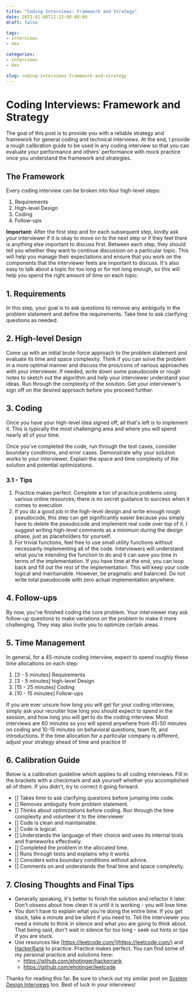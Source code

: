 ```yaml
---
title: "Coding Interviews: Framework and Strategy"
date: 2023-01-08T12:22:00-08:00
draft: false

tags:
- interviews
- dev

categories:
- interviews
- dev

slug: coding-interviews-framework-and-strategy
---
```


# Coding Interviews: Framework and Strategy

The goal of this post is to provide you with a reliable strategy and framework for general coding and technical interviews. At the end, I provide a rough calibration guide to be used in any coding interview so that you can evaluate your performance and others' performance with mock practice once you understand the framework and strategies.

## The Framework

Every coding interview can be broken into four high-level steps:

1. Requirements
2. High-level Design
3. Coding
4. Follow-ups

**Important:** After the first step and for each subsequent step, kindly ask your interviewer if it is okay to move on to the next step or if they feel there is anything else important to discuss first. Between each step, they should tell you whether they want to continue discussion on a particular topic. This will help you manage their expectations and ensure that you work on the components that the interviewer feels are important to discuss. It's also easy to talk about a topic for too long or for not long enough, so this will help you spend the right amount of time on each topic.

## 1. Requirements
In this step, your goal is to ask questions to remove any ambiguity in the problem statement and define the requirements. Take time to ask clarifying questions as needed.

## 2. High-level Design
Come up with an initial brute-force approach to the problem statement and evaluate its time and space complexity. Think if you can solve the problem in a more optimal manner and discuss the pros/cons of various approaches with your interviewer. If needed, write down some pseudocode or rough notes to sketch out the algorithm and help your interviewer understand your ideas. Run through the complexity of the solution. Get your interviewer's sign off on the desired approach before you proceed further.

## 3. Coding

Once you have your high-level idea signed off, all that's left is to implement it. This is typically the most challenging area and where you will spend nearly all of your time.

Once you've completed the code, run through the test cases, consider boundary conditions, and error cases. Demonstrate why your solution works to your interviewer. Explain the space and time complexity of the solution and potential optimizations.

### 3.1 - Tips

1. Practice makes perfect. Complete a ton of practice problems using various online resources; there is no secret guidance to success when it comes to execution.
2. If you do a good job in the high-level design and write enough rough pseudocode, this step can get significantly easier because you simply have to delete the pseudocode and implement real code over top of it. I suggest writing high-level comments as a minimum during the design phase, just as placeholders for yourself.
3. For trivial functions, feel free to use small utility functions without necessarily implementing all of the code. Interviewers will understand what you're intending the function to do and it can save you time in terms of the implementation. If you have time at the end, you can loop back and fill out the rest of the implementation. This will keep your code logical and maintainable. However, be pragmatic and balanced. Do not write total pseudocode with zero actual implementation anywhere.

## 4. Follow-ups

By now, you've finished coding the core problem. Your interviewer may ask follow-up questions to make variations on the problem to make it more challenging. They may also invite you to optimize certain areas.

## 5. Time Management

In general, for a 45-minute coding interview, expect to spend roughly these time allocations on each step:

1. [3 - 5 minutes] Requirements
2. [3 - 5 minutes] high-level Design
3. [15 - 25 minutes] Coding
4. [10 - 15 minutes] Follow-ups

If you are ever unsure how long you will get for your coding interview, simply ask your recruiter how long you should expect to spend in the session, and how long you will get to do the coding interview. Most interviews are 60 minutes so you will spend anywhere from 45-50 minutes on coding and 10-15 minutes on behavioral questions, team fit, and introductions. If the time allocation for a particular company is different, adjust your strategy ahead of time and practice it!

## 6. Calibration Guide

Below is a calibration guideline which applies to all coding interviews. Fill in the brackets with a checkmark and ask yourself whether you accomplished all of them. If you didn't, try to correct it going forward.

- [] Takes time to ask clarifying questions before jumping into code.
- [] Removes ambiguity from problem statement.
- [] Thinks about optimizations before coding. Run through the time complexity and volunteer it to the interviewer
- [] Code is clean and maintainable.
- [] Code is logical.
- [] Understands the language of their choice and uses its internal tools and frameworks effectively.
- [] Completed the problem in the allocated time.
- [] Runs through tests and explains why it works
- [] Considers extra boundary conditions without advice.
- [] Comments on and understands the final time and space complexity.

## 7. Closing Thoughts and Final Tips

- Generally speaking, it's better to finish the solution and refactor it later. Don't obsess about how clean it is until it is working - you will lose time.
- You don't have to explain what you're doing the entire time. If you get stuck, take a minute and be silent if you need to. Tell the interviewer you need a minute to think in silence and what you are going to think about. That being said, don't wait in silence for too long - seek out hints or tips if you are stuck.
- Use resources like [https://leetcode.com/](https://leetcode.com/) and [HackerRank](https://www.hackerrank.com/) to practice. Practice makes perfect. You can find some of my personal practice and solutions here:
    - https://github.com/ehotinger/hackerrank
    - https://github.com/ehotinger/leetcode

Thanks for reading this far. Be sure to check out my similar post on [System Design Interviews](https://ehotinger.com/blog/system-design-interviews-framework-and-strategy/) too. Best of luck in your interviews!